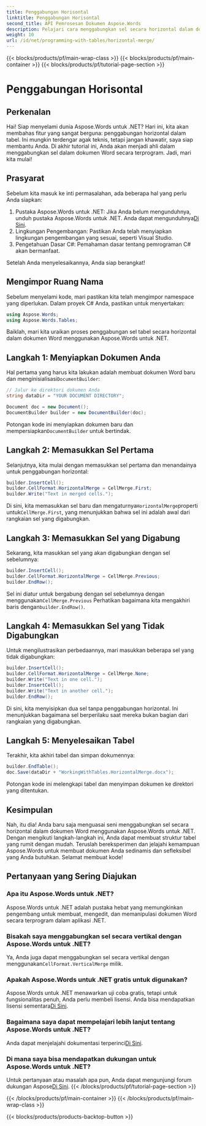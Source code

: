 ```yaml
---
title: Penggabungan Horisontal
linktitle: Penggabungan Horisontal
second_title: API Pemrosesan Dokumen Aspose.Words
description: Pelajari cara menggabungkan sel secara horizontal dalam dokumen Word menggunakan Aspose.Words untuk .NET dengan tutorial langkah demi langkah terperinci ini.
weight: 10
url: /id/net/programming-with-tables/horizontal-merge/
---
```


{{< blocks/products/pf/main-wrap-class >}}
{{< blocks/products/pf/main-container >}}
{{< blocks/products/pf/tutorial-page-section >}}

# Penggabungan Horisontal

## Perkenalan

Hai! Siap menyelami dunia Aspose.Words untuk .NET? Hari ini, kita akan membahas fitur yang sangat berguna: penggabungan horizontal dalam tabel. Ini mungkin terdengar agak teknis, tetapi jangan khawatir, saya siap membantu Anda. Di akhir tutorial ini, Anda akan menjadi ahli dalam menggabungkan sel dalam dokumen Word secara terprogram. Jadi, mari kita mulai!

## Prasyarat

Sebelum kita masuk ke inti permasalahan, ada beberapa hal yang perlu Anda siapkan:

1. Pustaka Aspose.Words untuk .NET: Jika Anda belum mengunduhnya, unduh pustaka Aspose.Words untuk .NET. Anda dapat mengunduhnya[Di Sini](https://releases.aspose.com/words/net/).
2. Lingkungan Pengembangan: Pastikan Anda telah menyiapkan lingkungan pengembangan yang sesuai, seperti Visual Studio.
3. Pengetahuan Dasar C#: Pemahaman dasar tentang pemrograman C# akan bermanfaat.

Setelah Anda menyelesaikannya, Anda siap berangkat!

## Mengimpor Ruang Nama

Sebelum menyelami kode, mari pastikan kita telah mengimpor namespace yang diperlukan. Dalam proyek C# Anda, pastikan untuk menyertakan:

```csharp
using Aspose.Words;
using Aspose.Words.Tables;
```

Baiklah, mari kita uraikan proses penggabungan sel tabel secara horizontal dalam dokumen Word menggunakan Aspose.Words untuk .NET.

## Langkah 1: Menyiapkan Dokumen Anda

 Hal pertama yang harus kita lakukan adalah membuat dokumen Word baru dan menginisialisasi`DocumentBuilder`:

```csharp
// Jalur ke direktori dokumen Anda
string dataDir = "YOUR DOCUMENT DIRECTORY";

Document doc = new Document();
DocumentBuilder builder = new DocumentBuilder(doc);
```

 Potongan kode ini menyiapkan dokumen baru dan mempersiapkan`DocumentBuilder` untuk bertindak.

## Langkah 2: Memasukkan Sel Pertama

Selanjutnya, kita mulai dengan memasukkan sel pertama dan menandainya untuk penggabungan horizontal:

```csharp
builder.InsertCell();
builder.CellFormat.HorizontalMerge = CellMerge.First;
builder.Write("Text in merged cells.");
```

 Di sini, kita memasukkan sel baru dan mengaturnya`HorizontalMerge`properti untuk`CellMerge.First`, yang menunjukkan bahwa sel ini adalah awal dari rangkaian sel yang digabungkan.

## Langkah 3: Memasukkan Sel yang Digabung

Sekarang, kita masukkan sel yang akan digabungkan dengan sel sebelumnya:

```csharp
builder.InsertCell();
builder.CellFormat.HorizontalMerge = CellMerge.Previous;
builder.EndRow();
```

 Sel ini diatur untuk bergabung dengan sel sebelumnya dengan menggunakan`CellMerge.Previous` Perhatikan bagaimana kita mengakhiri baris dengan`builder.EndRow()`.

## Langkah 4: Memasukkan Sel yang Tidak Digabungkan

Untuk mengilustrasikan perbedaannya, mari masukkan beberapa sel yang tidak digabungkan:

```csharp
builder.InsertCell();
builder.CellFormat.HorizontalMerge = CellMerge.None;
builder.Write("Text in one cell.");
builder.InsertCell();
builder.Write("Text in another cell.");
builder.EndRow();
```

Di sini, kita menyisipkan dua sel tanpa penggabungan horizontal. Ini menunjukkan bagaimana sel berperilaku saat mereka bukan bagian dari rangkaian yang digabungkan.

## Langkah 5: Menyelesaikan Tabel

Terakhir, kita akhiri tabel dan simpan dokumennya:

```csharp
builder.EndTable();
doc.Save(dataDir + "WorkingWithTables.HorizontalMerge.docx");
```

Potongan kode ini melengkapi tabel dan menyimpan dokumen ke direktori yang ditentukan.

## Kesimpulan

Nah, itu dia! Anda baru saja menguasai seni menggabungkan sel secara horizontal dalam dokumen Word menggunakan Aspose.Words untuk .NET. Dengan mengikuti langkah-langkah ini, Anda dapat membuat struktur tabel yang rumit dengan mudah. Teruslah bereksperimen dan jelajahi kemampuan Aspose.Words untuk membuat dokumen Anda sedinamis dan sefleksibel yang Anda butuhkan. Selamat membuat kode!

## Pertanyaan yang Sering Diajukan

### Apa itu Aspose.Words untuk .NET?
Aspose.Words untuk .NET adalah pustaka hebat yang memungkinkan pengembang untuk membuat, mengedit, dan memanipulasi dokumen Word secara terprogram dalam aplikasi .NET.

### Bisakah saya menggabungkan sel secara vertikal dengan Aspose.Words untuk .NET?
 Ya, Anda juga dapat menggabungkan sel secara vertikal dengan menggunakan`CellFormat.VerticalMerge` milik.

### Apakah Aspose.Words untuk .NET gratis untuk digunakan?
 Aspose.Words untuk .NET menawarkan uji coba gratis, tetapi untuk fungsionalitas penuh, Anda perlu membeli lisensi. Anda bisa mendapatkan lisensi sementara[Di Sini](https://purchase.aspose.com/temporary-license/).

### Bagaimana saya dapat mempelajari lebih lanjut tentang Aspose.Words untuk .NET?
 Anda dapat menjelajahi dokumentasi terperinci[Di Sini](https://reference.aspose.com/words/net/).

### Di mana saya bisa mendapatkan dukungan untuk Aspose.Words untuk .NET?
 Untuk pertanyaan atau masalah apa pun, Anda dapat mengunjungi forum dukungan Aspose[Di Sini](https://forum.aspose.com/c/words/8).
{{< /blocks/products/pf/tutorial-page-section >}}

{{< /blocks/products/pf/main-container >}}
{{< /blocks/products/pf/main-wrap-class >}}

{{< blocks/products/products-backtop-button >}}
